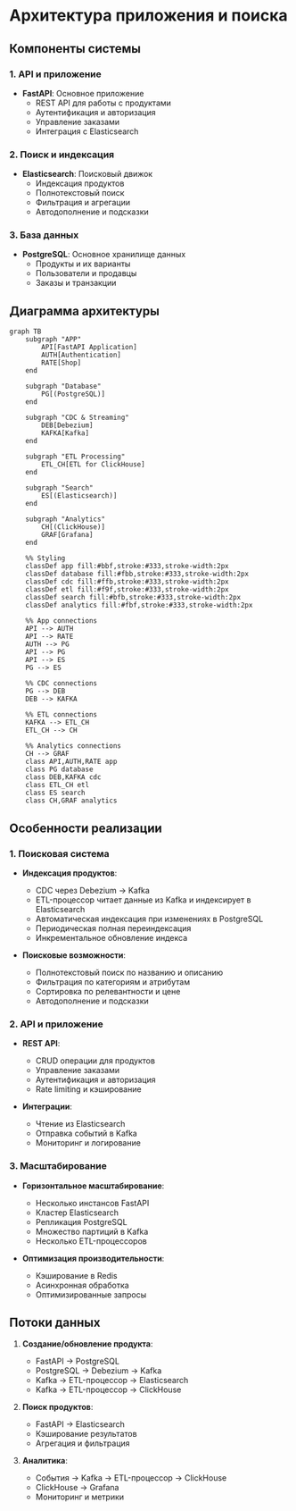 # Архитектура приложения и поиска

## Компоненты системы

### 1. API и приложение

- **FastAPI**: Основное приложение
  - REST API для работы с продуктами
  - Аутентификация и авторизация
  - Управление заказами
  - Интеграция с Elasticsearch

### 2. Поиск и индексация

- **Elasticsearch**: Поисковый движок
  - Индексация продуктов
  - Полнотекстовый поиск
  - Фильтрация и агрегации
  - Автодополнение и подсказки

### 3. База данных

- **PostgreSQL**: Основное хранилище данных
  - Продукты и их варианты
  - Пользователи и продавцы
  - Заказы и транзакции

## Диаграмма архитектуры

```mermaid
graph TB
    subgraph "APP"
        API[FastAPI Application]
        AUTH[Authentication]
        RATE[Shop]
    end

    subgraph "Database"
        PG[(PostgreSQL)]
    end

    subgraph "CDC & Streaming"
        DEB[Debezium]
        KAFKA[Kafka]
    end

    subgraph "ETL Processing"
        ETL_CH[ETL for ClickHouse]
    end

    subgraph "Search"
        ES[(Elasticsearch)]
    end

    subgraph "Analytics"
        CH[(ClickHouse)]
        GRAF[Grafana]
    end

    %% Styling
    classDef app fill:#bbf,stroke:#333,stroke-width:2px
    classDef database fill:#fbb,stroke:#333,stroke-width:2px
    classDef cdc fill:#ffb,stroke:#333,stroke-width:2px
    classDef etl fill:#f9f,stroke:#333,stroke-width:2px
    classDef search fill:#bfb,stroke:#333,stroke-width:2px
    classDef analytics fill:#fbf,stroke:#333,stroke-width:2px

    %% App connections
    API --> AUTH
    API --> RATE
    AUTH --> PG
    API --> PG
    API --> ES
    PG --> ES

    %% CDC connections
    PG --> DEB
    DEB --> KAFKA

    %% ETL connections
    KAFKA --> ETL_CH
    ETL_CH --> CH

    %% Analytics connections
    CH --> GRAF
    class API,AUTH,RATE app
    class PG database
    class DEB,KAFKA cdc
    class ETL_CH etl
    class ES search
    class CH,GRAF analytics

```

## Особенности реализации

### 1. Поисковая система

- **Индексация продуктов**:
  - CDC через Debezium → Kafka
  - ETL-процессор читает данные из Kafka и индексирует в Elasticsearch
  - Автоматическая индексация при изменениях в PostgreSQL
  - Периодическая полная переиндексация
  - Инкрементальное обновление индекса

- **Поисковые возможности**:
  - Полнотекстовый поиск по названию и описанию
  - Фильтрация по категориям и атрибутам
  - Сортировка по релевантности и цене
  - Автодополнение и подсказки

### 2. API и приложение

- **REST API**:
  - CRUD операции для продуктов
  - Управление заказами
  - Аутентификация и авторизация
  - Rate limiting и кэширование

- **Интеграции**:
  - Чтение из Elasticsearch
  - Отправка событий в Kafka
  - Мониторинг и логирование

### 3. Масштабирование

- **Горизонтальное масштабирование**:
  - Несколько инстансов FastAPI
  - Кластер Elasticsearch
  - Репликация PostgreSQL
  - Множество партиций в Kafka
  - Несколько ETL-процессоров

- **Оптимизация производительности**:
  - Кэширование в Redis
  - Асинхронная обработка
  - Оптимизированные запросы

## Потоки данных

1. **Создание/обновление продукта**:
   - FastAPI → PostgreSQL
   - PostgreSQL → Debezium → Kafka
   - Kafka → ETL-процессор → Elasticsearch
   - Kafka → ETL-процессор → ClickHouse

2. **Поиск продуктов**:
   - FastAPI → Elasticsearch
   - Кэширование результатов
   - Агрегация и фильтрация

3. **Аналитика**:
   - События → Kafka → ETL-процессор → ClickHouse
   - ClickHouse → Grafana
   - Мониторинг и метрики 